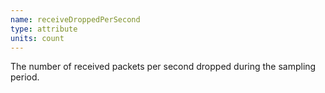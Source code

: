 ```yaml
---
name: receiveDroppedPerSecond
type: attribute
units: count
---
```


The number of received packets per second dropped during the sampling period.